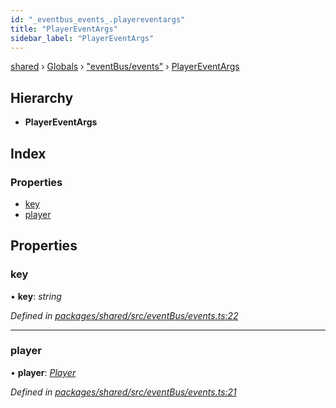 ```yaml
---
id: "_eventbus_events_.playereventargs"
title: "PlayerEventArgs"
sidebar_label: "PlayerEventArgs"
---
```


[shared](../index.md) › [Globals](../globals.md) › ["eventBus/events"](../modules/_eventbus_events_.md) › [PlayerEventArgs](_eventbus_events_.playereventargs.md)

## Hierarchy

* **PlayerEventArgs**

## Index

### Properties

* [key](_eventbus_events_.playereventargs.md#key)
* [player](_eventbus_events_.playereventargs.md#player)

## Properties

###  key

• **key**: *string*

*Defined in [packages/shared/src/eventBus/events.ts:22](https://github.com/will-hart/pixatore/blob/5d54977/packages/shared/src/eventBus/events.ts#L22)*

___

###  player

• **player**: *[Player](../classes/_state_entities_player_.player.md)*

*Defined in [packages/shared/src/eventBus/events.ts:21](https://github.com/will-hart/pixatore/blob/5d54977/packages/shared/src/eventBus/events.ts#L21)*
